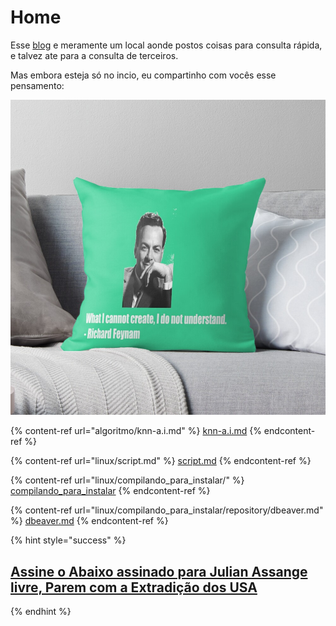 # Home

Esse [blog](https://gilberto-tec.gitbook.io/blog/) e meramente um local aonde postos coisas para consulta rápida, e talvez ate para a consulta de terceiros.

Mas embora esteja só no incio, eu compartinho com vocês esse pensamento:

!["O que não posso criar, não entendo"](<.gitbook/assets/image (1).png>)



{% content-ref url="algoritmo/knn-a.i.md" %}
[knn-a.i.md](algoritmo/knn-a.i.md)
{% endcontent-ref %}

{% content-ref url="linux/script.md" %}
[script.md](linux/script.md)
{% endcontent-ref %}

{% content-ref url="linux/compilando_para_instalar/" %}
[compilando\_para\_instalar](linux/compilando\_para\_instalar/)
{% endcontent-ref %}

{% content-ref url="linux/compilando_para_instalar/repository/dbeaver.md" %}
[dbeaver.md](linux/compilando\_para\_instalar/repository/dbeaver.md)
{% endcontent-ref %}

{% hint style="success" %}
## [Assine o Abaixo assinado para Julian Assange livre, Parem com a Extradição dos USA](https://www.change.org/p/free-julian-assange-before-it-s-too-late-stop-usa-extradition)
{% endhint %}
